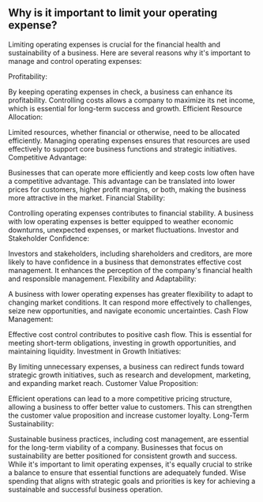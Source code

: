 ## Why is it important to limit your operating expense?
Limiting operating expenses is crucial for the financial health and sustainability of a business. Here are several reasons why it's important to manage and control operating expenses:

Profitability:

By keeping operating expenses in check, a business can enhance its profitability. Controlling costs allows a company to maximize its net income, which is essential for long-term success and growth.
Efficient Resource Allocation:

Limited resources, whether financial or otherwise, need to be allocated efficiently. Managing operating expenses ensures that resources are used effectively to support core business functions and strategic initiatives.
Competitive Advantage:

Businesses that can operate more efficiently and keep costs low often have a competitive advantage. This advantage can be translated into lower prices for customers, higher profit margins, or both, making the business more attractive in the market.
Financial Stability:

Controlling operating expenses contributes to financial stability. A business with low operating expenses is better equipped to weather economic downturns, unexpected expenses, or market fluctuations.
Investor and Stakeholder Confidence:

Investors and stakeholders, including shareholders and creditors, are more likely to have confidence in a business that demonstrates effective cost management. It enhances the perception of the company's financial health and responsible management.
Flexibility and Adaptability:

A business with lower operating expenses has greater flexibility to adapt to changing market conditions. It can respond more effectively to challenges, seize new opportunities, and navigate economic uncertainties.
Cash Flow Management:

Effective cost control contributes to positive cash flow. This is essential for meeting short-term obligations, investing in growth opportunities, and maintaining liquidity.
Investment in Growth Initiatives:

By limiting unnecessary expenses, a business can redirect funds toward strategic growth initiatives, such as research and development, marketing, and expanding market reach.
Customer Value Proposition:

Efficient operations can lead to a more competitive pricing structure, allowing a business to offer better value to customers. This can strengthen the customer value proposition and increase customer loyalty.
Long-Term Sustainability:

Sustainable business practices, including cost management, are essential for the long-term viability of a company. Businesses that focus on sustainability are better positioned for consistent growth and success.
While it's important to limit operating expenses, it's equally crucial to strike a balance to ensure that essential functions are adequately funded. Wise spending that aligns with strategic goals and priorities is key for achieving a sustainable and successful business operation.
